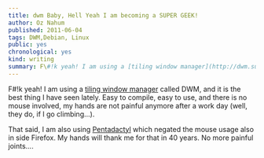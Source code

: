 ```yaml
---
title: dwm Baby, Hell Yeah I am becoming a SUPER GEEK!
author: Oz Nahum
published: 2011-06-04
tags: DWM,Debian, Linux
public: yes
chronological: yes
kind: writing 
summary: F\#!k yeah! I am using a [tiling window manager](http://dwm.suckless.org/) called DWM, and it is the best thing I have seen lately
---
```


F\#!k yeah! I am using a [tiling window manager](http://dwm.suckless.org/) called DWM, and it is the best thing
I have seen lately. Easy to compile, easy to use, and there is no mouse
involved, my hands are not painful anymore after a work day (well, they
do, if I go climbing...). 

That said, I am also using
[Pentadactyl](http://dactyl.sourceforge.net/pentadactyl/index) which negated the mouse usage also in side Firefox. 
My hands will thank me for that in 40 years. No more painful joints....


